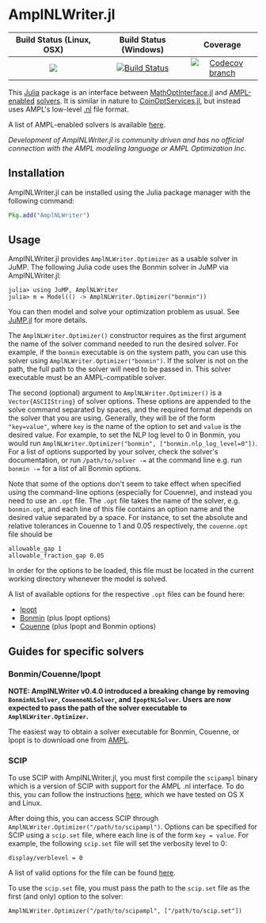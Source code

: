 # AmplNLWriter.jl

| **Build Status (Linux, OSX)** | **Build Status (Windows)** | **Coverage** |
|:-----------------:|:--------------------:|:----------------:|
| [![][build-img]][build-url] | [![Build Status][app-build-img]][app-build-url] | [![Codecov branch][codecov-img]][codecov-url]

[build-img]: https://travis-ci.org/jump-dev/AmplNLWriter.jl.svg?branch=master
[build-url]: https://travis-ci.org/jump-dev/AmplNLWriter.jl

[app-build-img]: https://ci.appveyor.com/api/projects/status/wuf0bmk28wm2dym1?svg=true
[app-build-url]: https://ci.appveyor.com/project/JuliaOpt/amplnlwriter-jl/branch/master

[codecov-img]: https://codecov.io/github/jump-dev/AmplNLWriter.jl/coverage.svg?branch=master
[codecov-url]: https://codecov.io/github/jump-dev/AmplNLWriter.jl?branch=master

This [Julia](https://github.com/JuliaLang/julia) package is an interface between [MathOptInterface.jl](https://github.com/jump-dev/MathOptInterface.jl) and [AMPL-enabled](http://www.ampl.com) [solvers](http://ampl.com/products/solvers/all-solvers-for-ampl/). It is similar in nature to [CoinOptServices.jl](https://github.com/tkelman/CoinOptServices.jl), but instead uses AMPL's low-level [.nl](https://en.wikipedia.org/wiki/Nl_%28format%29) file format.

A list of AMPL-enabled solvers is available [here](http://ampl.com/products/solvers/all-solvers-for-ampl/).

*Development of AmplNLWriter.jl is community driven and has no official connection with the AMPL modeling language or AMPL Optimization Inc.*

## Installation

AmplNLWriter.jl can be installed using the Julia package manager with the following command:

```julia
Pkg.add("AmplNLWriter")
```

## Usage

AmplNLWriter.jl provides ``AmplNLWriter.Optimizer`` as a usable solver in JuMP. The following Julia code uses the Bonmin solver in JuMP via AmplNLWriter.jl:

    julia> using JuMP, AmplNLWriter
    julia> m = Model(() -> AmplNLWriter.Optimizer("bonmin"))

You can then model and solve your optimization problem as usual. See [JuMP.jl](https://github.com/jump-dev/JuMP.jl/blob/master/README.md) for more details.

The ``AmplNLWriter.Optimizer()`` constructor requires as the first argument the name of the solver command needed to run the desired solver. For example, if the ``bonmin`` executable is on the system path, you can use this solver using ``AmplNLWriter.Optimizer("bonmin")``. If the solver is not on the path, the full path to the solver will need to be passed in. This solver executable must be an AMPL-compatible solver.

The second (optional) argument to ``AmplNLWriter.Optimizer()`` is a ``Vector{ASCIIString}`` of solver options. These options are appended to the solve command separated by spaces, and the required format depends on the solver that you are using. Generally, they will be of the form ``"key=value"``, where ``key`` is the name of the option to set and ``value`` is the desired value. For example, to set the NLP log level to 0 in Bonmin, you would run ``AmplNLWriter.Optimizer("bonmin", ["bonmin.nlp_log_level=0"])``. For a list of options supported by your solver, check the solver's documentation, or run ``/path/to/solver -=`` at the command line e.g. run ``bonmin -=`` for a list of all Bonmin options.

Note that some of the options don't seem to take effect when specified using the command-line options (especially for Couenne), and instead you need to use an ``.opt`` file. The ``.opt`` file takes the name of the solver, e.g. ``bonmin.opt``, and each line of this file contains an option name and the desired value separated by a space. For instance, to set the absolute and relative tolerances in Couenne to 1 and 0.05 respectively, the ``couenne.opt`` file should be

```
allowable_gap 1
allowable_fraction_gap 0.05
```

In order for the options to be loaded, this file must be located in the current working directory whenever the model is solved.

A list of available options for the respective ``.opt`` files can be found here:

- [Ipopt](http://www.coin-or.org/Ipopt/documentation/node39.html#app.options_ref)
- [Bonmin](https://github.com/coin-or/Bonmin/blob/master/Bonmin/test/bonmin.opt) (plus Ipopt options)
- [Couenne](https://github.com/coin-or/Couenne/blob/master/Couenne/src/couenne.opt) (plus Ipopt and Bonmin options)

## Guides for specific solvers

### Bonmin/Couenne/Ipopt

**NOTE: AmplNLWriter v0.4.0 introduced a breaking change by removing `BonminNLSolver`, `CouenneNLSolver`, and `IpoptNLSolver`. Users are now expected
to pass the path of the solver executable to `AmplNLWriter.Optimizer`.**

The easiest way to obtain a solver executable for Bonmin, Couenne, or Ipopt is to download one from [AMPL](https://ampl.com/products/solvers/open-source/).

### SCIP

To use SCIP with AmplNLWriter.jl, you must first compile the ``scipampl`` binary which is a version of SCIP with support for the AMPL .nl interface. To do this, you can follow the instructions [here](http://zverovich.net/2012/08/07/using-scip-with-ampl.html), which we have tested on OS X and Linux.

After doing this, you can access SCIP through ``AmplNLWriter.Optimizer("/path/to/scipampl")``. Options can be specified for SCIP using a ``scip.set`` file, where each line is of the form ``key = value``. For example, the following `scip.set` file will set the verbosity level to 0:

    display/verblevel = 0

A list of valid options for the file can be found [here](http://plato.asu.edu/milp/scip.set).

To use the ``scip.set`` file, you must pass the path to the ``scip.set`` file as the first (and only) option to the solver:

    AmplNLWriter.Optimizer("/path/to/scipampl", ["/path/to/scip.set"])
